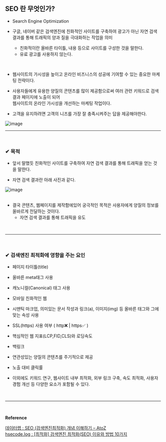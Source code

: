 ## SEO 란 무엇인가?
- Search Engine Optimization

- 구글, 네이버 같은 검색엔진에 친화적인 사이트를 구축하여 광고가 아닌 자연 검색 결과를 통해 트래픽의 양과 질을 극대화하는 작업을 의미
  - 친화적이란 올바른 타이틀, 내용 등으로 사이트를 구성한 것을 말한다.
  - 유료 광고를 사용하지 않는다.
<br>

- 웹사이트의 가시성을 높이고 온라인 비즈니스의 성공에 기여할 수 있는 중요한 마케팅 전략이다.

- 사용자들에게 유용한 양질의 콘텐츠를 많이 제공함으로써 여러 관련 키워드로 검색 결과 페이지에 노출이 되어<br>
웹사이트의 온라인 가시성을 개선하는 마케팅 작업이다.

- 고객을 유지하려면 고객의 니즈를 가장 잘 충족시켜주는 답을 제공해야한다.

![image](https://github.com/yejun95/Today-I-Learned/assets/121341413/6fef15e3-0d04-48b4-bcb3-81d95ff45905)
<br>
<hr>
<br>

### ✔ 목적
- 앞서 말했듯 친화적인 사이트를 구축하여 자연 검색 결과를 통해 트래픽을 얻는 것을 말한다.

- 자연 검색 결과란 아래 사진과 같다.

![image](https://github.com/yejun95/Today-I-Learned/assets/121341413/d6ad743a-5b4a-471a-9073-fbe5b167cf69)
<br>
<br>

- 결국 콘텐츠, 웹페이지를 제작함에있어 궁극적인 목적은 사용자에게 양질의 정보를 올바르게 전달하는 것이다.
  - 자연 검색 결과를 통해 트래픽을 유도
<br>
<hr>
<br>

### ✔ 검색엔진 최적화에 영향을 주는 요인
- 페이지 타이틀(title)

- 올바른 meta태그 사용

- 캐노니컬(Canonical) 태그 사용

- 모바일 친화적인 웹

- 시맨틱 마크업, 의미있는 문서 작성과 링크(a), 이미지(img) 등 올바른 태그와 그에 맞는 속성 사용

- SSL(https) 사용 여부 ( http❌ | https✅ )

- 핵심적인 웹 지표(LCP,FID,CLS)와 로딩속도

- 백링크

- 연관성있는 양질의 콘텐츠를 주기적으로 제공

- 노출 대비 클릭률

- 이외에도 키워드 연구, 웹사이트 내부 최적화, 외부 링크 구축, 속도 최적화, 사용자 경험 개선 등 다양한 요소가 포함될 수 있다.

<br>
<hr>
<br>

**Reference**<br>

[데이터랩 : SEO (검색엔진최적화) 개념 이해하기 – AtoZ](https://seo.tbwakorea.com/blog/complete-guide-to-seo/)<br>
[hsecode.log : [최적화] 검색엔진 최적화(SEO) 이유와 방법 10가지](https://velog.io/@hsecode/%EC%B5%9C%EC%A0%81%ED%99%94-%EA%B2%80%EC%83%89%EC%97%94%EC%A7%84-%EC%B5%9C%EC%A0%81%ED%99%94SEO-%EC%9D%B4%EC%9C%A0%EC%99%80-%EB%B0%A9%EB%B2%95-10%EA%B0%80%EC%A7%80)
